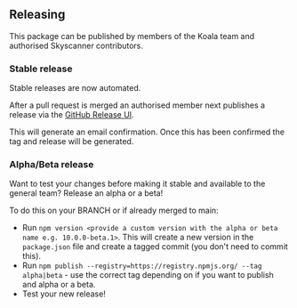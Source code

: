 ## Releasing

This package can be published by members of the Koala team and authorised Skyscanner contributors.

### Stable release

Stable releases are now automated.

After a pull request is merged an authorised member next publishes a release via the [GitHub Release UI](https://github.com/Skyscanner/eslint-config-skyscanner/releases).

This will generate an email confirmation. Once this has been confirmed the tag and release will be generated.

### Alpha/Beta release

Want to test your changes before making it stable and available to the general team? Release an alpha or a beta!

To do this on your BRANCH or if already merged to main:

- Run `npm version <provide a custom version with the alpha or beta name e.g. 10.0.0-beta.1>`. This will create a new version in the `package.json` file and create a tagged commit (you don't need to commit this).
- Run `npm publish --registry=https://registry.npmjs.org/ --tag alpha|beta` - use the correct tag depending on if you want to publish and alpha or a beta.
- Test your new release!

